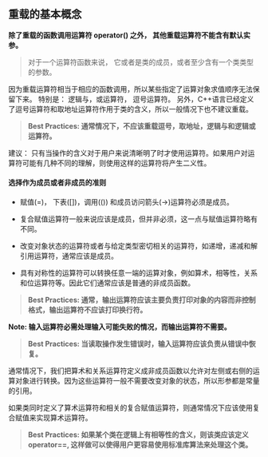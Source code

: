 ## 重载的基本概念

**除了重载的函数调用运算符 operator() 之外， 其他重载运算符不能含有默认实参。** 

> 对于一个运算符函数来说， 它或者是类的成员，或者至少含有一个类类型的参数。 

因为重载运算符相当于相应的函数调用，所以某些指定了运算对象求值顺序无法保留下来。 
特别是： 逻辑与，或运算符， 逗号运算符。 
另外，C++语言已经定义了逗号运算符和取地址运算符作用于类的含义，所以一般情况下也不建议重载。 

> **Best Practices: 通常情况下，不应该重载逗号，取地址，逻辑与和逻辑或运算符。**

建议： 只有当操作的含义对于用户来说清晰明了时才使用运算符。如果用户对运算符可能有几种不同的理解，则使用这样的运算符将产生二义性。 

#### 选择作为成员或者非成员的准则

- 赋值(=)， 下表([])，调用(()) 和成员访问箭头(->)运算符必须是成员。 

- 复合赋值运算符一般来说应该是成员，但并非必须，这一点与赋值运算符略有不同。 

- 改变对象状态的运算符或者与给定类型密切相关的运算符，如递增，递减和解引用运算符，通常应该是成员。 

- 具有对称性的运算符可以转换任意一端的运算对象，例如算术，相等性，关系和位运算符等。因此它们通常应该是普通的非成员函数。 

> **Best Practices: 通常，输出运算符应该主要负责打印对象的内容而非控制格式，输出运算符不应该打印换行符。**

**Note: 输入运算符必需处理输入可能失败的情况，而输出运算符不需要。** 

> **Best Practices: 当读取操作发生错误时，输入运算符应该负责从错误中恢复。**

通常情况下，我们把算术和关系运算符定义成非成员函数以允许对左侧或右侧的运算对象进行转换。因为这些运算符一般不需要改变对象的状态，所以形参都是常量的引用。 

如果类同时定义了算术运算符和相关的复合赋值运算符，则通常情况下应该使用复合赋值来实现算术运算符。 

> **Best Practices: 如果某个类在逻辑上有相等性的含义，则该类应该定义 operator==, 这样做可以使得用户更容易使用标准库算法来处理这个类。**



